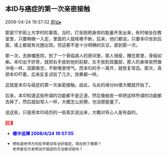 ## 本ID与癌症的第一次亲密接触
2008-04-24 19:37:32
[原址▸](http://www.fxgan.com/chan_time/2008_01_06/1031.htm)


那是17岁刚上大学时的事情，当时，打坐刚把身体的能量开发出来，有时候坐在教室里，只要稍微一入定，里面的人就咳嗽不断，后来，他们都说，只要本ID坐到后面，墙上都就有光圈出现。但这都不是十分明确的实证，直到那一次。

那一次，去肿瘤医院，到了一个骨癌病人的房间里，那人很瘦，睡在那里，骨瘦如柴。本ID出于好奇，就把右手放到他的前额，左手放到其腹部，那人的身体突然像冲电一样，双脚悬空，不断嘴里喷气。而本ID的手一离开，就恢复常态。那次，真把本ID吓着，后来反复试验了几次，效果都一样。

这就是本ID与癌症的第一次亲密接触。由此，与此的缘分纠缠大概就开始了。

后来，本ID知道这些所谓的功能都不是正道，然后像蜕皮一样把这样所谓的功能都去掉了，然后就如常人一样，大概怎么折腾，也没那能量了。

说这些，只是把本ID经历的一些真实说出来，大概对有心人是有益的。




<font color='red'>**回复**</font>


- **<font color='blue'>缠中说禅 2008/4/24 19:57:55</font>**
- ```
  想知道老师为何在早期没有治好癌症，现在到了晚期？
  老师是在为发明治疗癌症的方法做试验吗？
  ```

